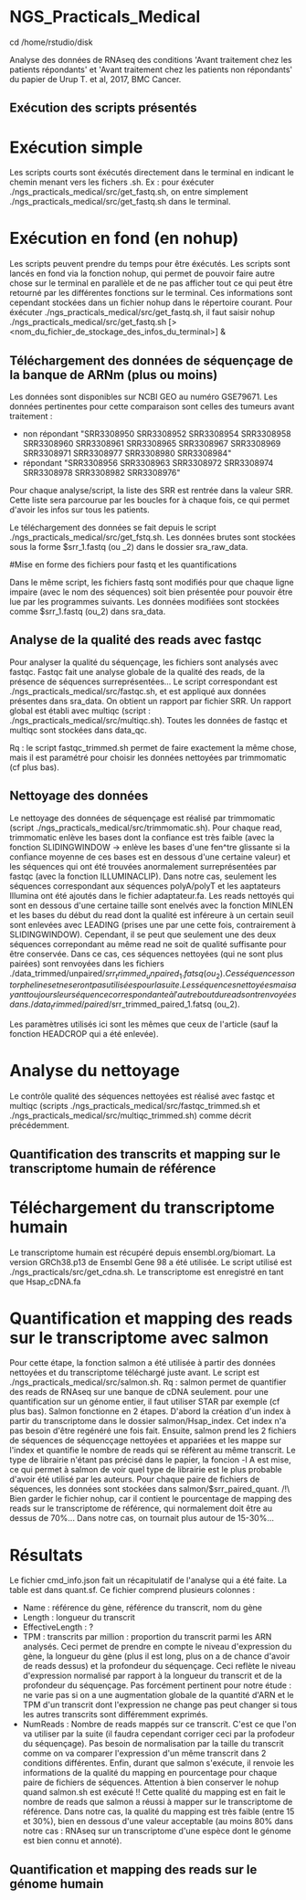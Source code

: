 # NGS_Practicals_Medical

cd /home/rstudio/disk

Analyse des données de RNAseq des conditions 'Avant traitement chez les patients répondants' et 'Avant traitement chez les patients non répondants' du papier de Urup T. et al, 2017, BMC Cancer.

## Exécution des scripts présentés

# Exécution simple

Les scripts courts sont éxécutés directement dans le terminal en indicant le chemin menant vers les fichers .sh. Ex : pour éxécuter ./ngs_practicals_medical/src/get_fastq.sh, on entre simplement ./ngs_practicals_medical/src/get_fastq.sh dans le terminal.

# Exécution en fond (en nohup)

Les scripts peuvent prendre du temps pour être éxécutés. Les scripts sont lancés en fond via la fonction nohup, qui permet de pouvoir faire autre chose sur le terminal en parallèle et de ne pas afficher tout ce qui peut être retourné par les différentes fonctions sur le terminal. Ces informations sont cependant stockées dans un fichier nohup dans le répertoire courant.
Pour éxécuter ./ngs_practicals_medical/src/get_fastq.sh, il faut saisir 
nohup ./ngs_practicals_medical/src/get_fastq.sh [> <nom_du_fichier_de_stockage_des_infos_du_terminal>] &

## Téléchargement des données de séquençage de la banque de ARNm (plus ou moins)

Les données sont disponibles sur NCBI GEO au numéro GSE79671.
Les données pertinentes pour cette comparaison sont celles des tumeurs avant traitement :
  - non répondant 
"SRR3308950
SRR3308952
SRR3308954
SRR3308958
SRR3308960
SRR3308961
SRR3308965
SRR3308967
SRR3308969
SRR3308971
SRR3308977
SRR3308980
SRR3308984"
  - répondant 
"SRR3308956
SRR3308963
SRR3308972
SRR3308974
SRR3308978
SRR3308982
SRR3308976"

Pour chaque analyse/script, la liste des SRR est rentrée dans la valeur SRR. Cette liste sera parcourue par les boucles for à chaque fois, ce qui permet d'avoir les infos sur tous les patients.

Le téléchargement des données se fait depuis le script ./ngs_practicals_medical/src/get_fstq.sh. Les données brutes sont stockées sous la forme $srr_1.fastq (ou _2) dans le dossier sra_raw_data.

#Mise en forme des fichiers pour fastq et les quantifications

Dans le même script, les fichiers fastq sont modifiés pour que chaque ligne impaire (avec le nom des séquences) soit bien présentée pour pouvoir être lue par les programmes suivants.
Les données modifiées sont stockées comme $srr_1.fastq (ou_2) dans sra_data.

## Analyse de la qualité des reads avec fastqc

Pour analyser la qualité du séquençage, les fichiers sont analysés avec fastqc. Fastqc fait une analyse globale de la qualité des reads, de la présence de séquences surreprésentées... Le script correspondant est ./ngs_practicals_medical/src/fastqc.sh, et est appliqué aux données présentes dans sra_data. On obtient un rapport par fichier SRR. Un rapport global est établi avec multiqc (script : ./ngs_practicals_medical/src/multiqc.sh). Toutes les données de fastqc et multiqc sont stockées dans data_qc.

Rq : le script fastqc_trimmed.sh permet de faire exactement la même chose, mais il est paramétré pour choisir les données nettoyées par trimmomatic (cf plus bas).

## Nettoyage des données

Le nettoyage des données de séquençage est réalisé par trimmomatic (script ./ngs_practicals_medical/src/trimmomatic.sh). Pour chaque read, trimmomatic enlève les bases dont la confiance est très faible (avec la fonction SLIDINGWINDOW -> enlève les bases d'une fen^tre glissante si la confiance moyenne de ces bases est en dessous d'une certaine valeur) et les séquences qui ont été trouvées anormalement surreprésentées par fastqc (avec la fonction ILLUMINACLIP). 
Dans notre cas, seulement les séquences correspondant aux séquences polyA/polyT et les aaptateurs Illumina ont été ajoutés dans le fichier adaptateur.fa.
Les reads nettoyés qui sont en dessous d'une certaine taille sont enelvés avec la fonction MINLEN et les bases du début du read dont la qualité est inféreure à un certain seuil sont enlevées avec LEADING (prises une par une cette fois, contrairement à SLIDINGWINDOW). 
Cependant, il se peut que seulement une des deux séquences correpondant au même read ne soit de qualité suffisante pour être conservée. Dans ce cas, ces séquences nettoyées (qui ne sont plus pairées) sont renvoyées dans les fichiers ./data_trimmed/unpaired/$srr_trimmed_unpaired_1.fatsq (ou_2). Ces séquences sont orphelines et ne seront pas utilisées pour la suite. Les séquences nettoyées mais ayant toujours leur séquence correspondante à l'autre bout du read sont renvoyées dans ./data_trimmed/paired/$srr_trimmed_paired_1.fatsq (ou_2).

Les paramètres utilisés ici sont les mêmes que ceux de l'article (sauf la fonction HEADCROP qui a été enlevée).

# Analyse du nettoyage

Le contrôle qualité des séquences nettoyées est réalisé avec fastqc et multiqc (scripts ./ngs_practicals_medical/src/fastqc_trimmed.sh et ./ngs_practicals_medical/src/multiqc_trimmed.sh) comme décrit précédemment.

## Quantification des transcrits et mapping sur le transcriptome humain de référence

# Téléchargement du transcriptome humain

Le transcriptome humain est récupéré depuis ensembl.org/biomart. La version GRCh38.p13 de Ensembl Gene 98 a été utilisée. Le script utilisé est ./ngs_practicals/src/get_cdna.sh. Le transcriptome est enregistré en tant que Hsap_cDNA.fa

# Quantification et mapping des reads sur le transcriptome avec salmon

Pour cette étape, la fonction salmon a été utilisée à partir des données nettoyées et du transcriptome téléchargé juste avant. Le script est ./ngs_practicals_medical/src/salmon.sh.
Rq : salmon permet de quantifier des reads de RNAseq sur une banque de cDNA seulement. pour une quantification sur un génome entier, il faut utiliser STAR par exemple (cf plus bas).
Salmon fonctionne en 2 étapes. D'abord la création d'un index à partir du transcriptome dans le dossier salmon/Hsap_index. Cet index n'a pas besoin d'être regénéré une fois fait. 
Ensuite, salmon prend les 2 fichiers de séquences de séquencçage nettoyées et appariées et les mappe sur l'index et quantifie le nombre de reads qui se réfèrent au même transcrit. Le type de librairie n'étant pas précisé dans le papier, la foncion -l A est mise, ce qui permet à salmon de voir quel type de librairie est le plus probable d'avoir été utilisé par les auteurs.
Pour chaque paire de fichiers de séquences, les données sont stockées dans salmon/$srr_paired_quant. 
/!\ Bien garder le fichier nohup, car il contient le pourcentage de mapping des reads sur le transcriptome de référence, qui normalement doit être au dessus de 70%... Dans notre cas, on tournait plus autour de 15-30%...

# Résultats

Le fichier cmd_info.json fait un récapitulatif de l'analyse qui a été faite. La table est dans quant.sf. Ce fichier comprend plusieurs colonnes : 
  - Name : référence du gène, référence du transcrit, nom du gène
  - Length : longueur du transcrit
  - EffectiveLength : ?
  - TPM : transcrits par million : proportion du transcrit parmi les ARN analysés. Ceci permet de prendre en compte le niveau d'expression du gène, la longueur du gène (plus il est long, plus on a de chance d'avoir de reads dessus) et la profondeur du séquençage. Ceci reflète le niveau d'expression normalisé par rapport à la longueur du transcrit et de la profondeur du séquençage. Pas forcément pertinent pour notre étude : ne varie pas si on a une augmentation globale de la quantité d'ARN et le TPM d'un transcrit dont l'expression ne change pas peut changer si tous les autres transcrits sont différemment exprimés.
  - NumReads : Nombre de reads mappés sur ce transcrit. C'est ce que l'on va utiliser par la suite (il faudra cependant corriger ceci par la profodeur du séquençage). Pas besoin de normalisation par la taille du transcrit comme on va comparer l'expression d'un même transcrit dans 2 conditions différentes.
Enfin, durant que salmon s'exécute, il renvoie les informations de la qualité du mapping en pourcentage pour chaque paire de fichiers de séquences. Attention à bien conserver le nohup quand salmon.sh est exécuté !! Cette qualité du mapping est en fait le nombre de reads que salmon a réussi à mapper sur le transcriptome de référence. Dans notre cas, la qualité du mapping est très faible (entre 15 et 30%), bien en dessous d'une valeur acceptable (au moins 80% dans notre cas : RNAseq sur un transcriptome d'une espèce dont le génome est bien connu et annoté). 

## Quantification et mapping des reads sur le génome humain